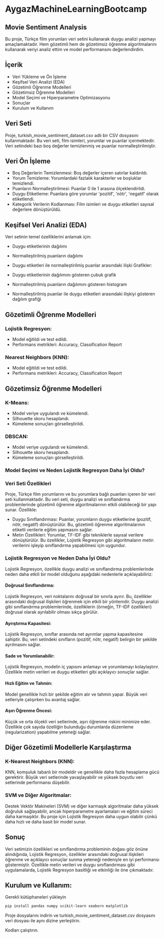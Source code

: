 # AygazMachineLearningBootcamp
## Movie Sentiment Analysis
Bu proje, Türkçe film yorumları veri setini kullanarak duygu analizi yapmayı amaçlamaktadır. Hem gözetimli hem de gözetimsiz öğrenme algoritmalarını kullanarak veriyi analiz ettim ve model performansını değerlendirdim.

## İçerik
- Veri Yükleme ve Ön İşleme
- Keşifsel Veri Analizi (EDA)
- Gözetimli Öğrenme Modelleri
- Gözetimsiz Öğrenme Modelleri
- Model Seçimi ve Hiperparametre Optimizasyonu
- Sonuçlar
- Kurulum ve Kullanım
## Veri Seti
Proje, turkish_movie_sentiment_dataset.csv adlı bir CSV dosyasını kullanmaktadır. Bu veri seti, film isimleri, yorumlar ve puanlar içermektedir. Veri setindeki bazı boş değerler temizlenmiş ve puanlar normalleştirilmiştir.

## Veri Ön İşleme
- Boş Değerlerin Temizlenmesi: Boş değerler içeren satırlar kaldırıldı.
- Yorum Temizleme: Yorumlardaki fazlalık karakterler ve boşluklar temizlendi.
- Puanların Normalleştirilmesi: Puanlar 0 ile 1 arasına ölçeklendirildi.
- Duygu Etiketleme: Puanlara göre yorumlar 'pozitif', 'nötr', 'negatif' olarak etiketlendi.
- Kategorik Verilerin Kodlanması: Film isimleri ve duygu etiketleri sayısal değerlere dönüştürüldü.
## Keşifsel Veri Analizi (EDA)
Veri setinin temel özelliklerini anlamak için:

- Duygu etiketlerinin dağılımı
- Normalleştirilmiş puanların dağılımı
- Duygu etiketleri ile normalleştirilmiş puanlar arasındaki ilişki
Grafikler:

- Duygu etiketlerinin dağılımını gösteren çubuk grafik
- Normalleştirilmiş puanların dağılımını gösteren histogram
- Normalleştirilmiş puanlar ile duygu etiketleri arasındaki ilişkiyi gösteren dağılım grafiği
## Gözetimli Öğrenme Modelleri
### Lojistik Regresyon:

- Model eğitildi ve test edildi.
- Performans metrikleri: Accuracy, Classification Report
### Nearest Neighbors (KNN):

- Model eğitildi ve test edildi.
- Performans metrikleri: Accuracy, Classification Report
## Gözetimsiz Öğrenme Modelleri
### K-Means:

- Model veriye uygulandı ve kümelendi.
- Silhouette skoru hesaplandı.
- Kümeleme sonuçları görselleştirildi.
### DBSCAN:

- Model veriye uygulandı ve kümelendi.
- Silhouette skoru hesaplandı.
- Kümeleme sonuçları görselleştirildi.
### Model Seçimi ve Neden Lojistik Regresyon Daha İyi Oldu?
### Veri Seti Özellikleri
Proje, Türkçe film yorumlarını ve bu yorumlara bağlı puanları içeren bir veri seti kullanmaktadır. Bu veri seti, duygu analizi ve sınıflandırma problemlerinde gözetimli öğrenme algoritmalarının etkili olabileceği bir yapı sunar. Özellikle:

- Duygu Sınıflandırması: Puanlar, yorumların duygu etiketlerine (pozitif, nötr, negatif) dönüştürülür. Bu, gözetimli öğrenme algoritmalarının etiketli verilerle eğitim yapmasını sağlar.
- Metin Özellikleri: Yorumlar, TF-IDF gibi tekniklerle sayısal verilere dönüştürülür. Bu özellikler, Lojistik Regresyon gibi algoritmaların metin verilerini işleyip sınıflandırma yapabilmesi için uygundur.
### Lojistik Regresyon ve Neden Daha İyi Oldu?
Lojistik Regresyon, özellikle duygu analizi ve sınıflandırma problemlerinde neden daha etkili bir model olduğunu aşağıdaki nedenlerle açıklayabiliriz:

#### Doğrusal Sınıflandırma:

Lojistik Regresyon, veri noktalarını doğrusal bir sınırla ayırır. Bu, özellikler arasındaki doğrusal ilişkileri öğrenmek için etkili bir yöntemdir. Duygu analizi gibi sınıflandırma problemlerinde, özelliklerin (örneğin, TF-IDF özellikleri) doğrusal olarak ayrılabilir olması sıkça görülür.
#### Ayrıştırma Kapasitesi:

Lojistik Regresyon, sınıflar arasında net ayrımlar yapma kapasitesine sahiptir. Bu, veri setindeki sınıfların (pozitif, nötr, negatif) belirgin bir şekilde ayrılmasını sağlar.
#### Sade ve Yorumlanabilir:

Lojistik Regresyon, modelin iç yapısını anlamayı ve yorumlamayı kolaylaştırır. Özellikle metin verileri ve duygu etiketleri gibi açıklayıcı sonuçlar sağlar.
#### Hızlı Eğitim ve Tahmin:

Model genellikle hızlı bir şekilde eğitim alır ve tahmin yapar. Büyük veri setleriyle çalışırken bu avantaj sağlar.
#### Aşırı Öğrenme Öncesi:

Küçük ve orta ölçekli veri setlerinde, aşırı öğrenme riskini minimize eder. Özellikle çok sayıda özelliğin bulunduğu durumlarda düzenleme (regularization) yapabilme yeteneği sağlar.
## Diğer Gözetimli Modellerle Karşılaştırma
### K-Nearest Neighbors (KNN):

KNN, komşuluk tabanlı bir modeldir ve genellikle daha fazla hesaplama gücü gerektirir. Büyük veri setlerinde yavaşlayabilir ve yüksek boyutlu veri setlerinde performansı düşebilir.
### SVM ve Diğer Algoritmalar:

Destek Vektör Makineleri (SVM) ve diğer karmaşık algoritmalar daha yüksek doğruluk sağlayabilir, ancak hiperparametre ayarlamaları ve eğitim süreci daha karmaşıktır. Bu proje için Lojistik Regresyon daha uygun olabilir çünkü daha hızlı ve daha basit bir model sunar.
## Sonuç
Veri setimizin özellikleri ve sınıflandırma probleminin doğası göz önüne alındığında, Lojistik Regresyon, özellikler arasındaki doğrusal ilişkileri öğrenme ve açıklayıcı sonuçlar sunma yeteneği nedeniyle en iyi performansı göstermiştir. Özellikle metin verileri ve duygu sınıflandırması gibi uygulamalarda, Lojistik Regresyon basitliği ve etkinliği ile öne çıkmaktadır.

## Kurulum ve Kullanım:

Gerekli kütüphaneleri yükleyin

```bash
pip install pandas numpy scikit-learn seaborn matplotlib
```
Proje dosyalarını indirin ve turkish_movie_sentiment_dataset.csv dosyasını veri dosyası ile aynı dizine yerleştirin.

Kodları çalıştırın.

